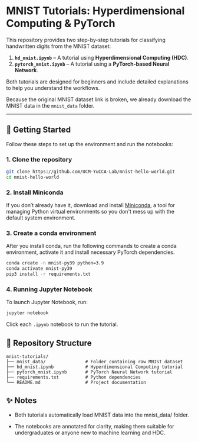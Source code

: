 # MNIST Tutorials: Hyperdimensional Computing & PyTorch

This repository provides two step-by-step tutorials for classifying handwritten digits from the MNIST dataset:  

1. **`hd_mnist.ipynb`** – A tutorial using **Hyperdimensional Computing (HDC)**.  
2. **`pytorch_mnist.ipynb`** – A tutorial using a **PyTorch-based Neural Network**.  

Both tutorials are designed for beginners and include detailed explanations to help you understand the workflows.

Because the original MNIST dataset link is broken, we already download the MNIST data in the `mnist_data` folder.

---

## 🚀 Getting Started

Follow these steps to set up the environment and run the notebooks:

### 1. Clone the repository
```bash
git clone https://github.com/UCM-YuCCA-Lab/mnist-hello-world.git
cd mnist-hello-world
```

### 2. Install Miniconda
If you don’t already have it, download and install [Miniconda](https://docs.conda.io/en/latest/miniconda.html), a tool for managing Python virtual environments so you don't mess up with the default system environment.

### 3. Create a conda environment
After you install conda, run the following commands to create a conda environment, activate it and install necessary PyTorch dependencies.
```bash
conda create -n mnist-py39 python=3.9
conda activate mnist-py39
pip3 install -r requirements.txt
```

### 4. Running Jupyter Notebook
To launch Jupyter Notebook, run:
```bash
jupyter notebook
```
Click each `.ipynb` notebook to run the tutorial.

## 📂 Repository Structure
```
mnist-tutorials/
├── mnist_data/               # Folder containing raw MNIST dataset
├── hd_mnist.ipynb            # Hyperdimensional Computing tutorial
├── pytorch_mnist.ipynb       # PyTorch Neural Network tutorial
├── requirements.txt          # Python dependencies
└── README.md                 # Project documentation
```

## ✨ Notes

* Both tutorials automatically load MNIST data into the mnist_data/ folder.

* The notebooks are annotated for clarity, making them suitable for undergraduates or anyone new to machine learning and HDC.
